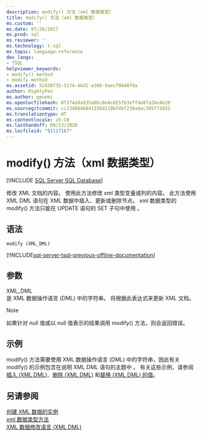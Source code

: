 ```yaml
---
description: modify() 方法（xml 数据类型）
title: modify() 方法（xml 数据类型）
ms.custom: ''
ms.date: 07/26/2017
ms.prod: sql
ms.reviewer: ''
ms.technology: t-sql
ms.topic: language-reference
dev_langs:
- TSQL
helpviewer_keywords:
- modify() method
- modify method
ms.assetid: 52430735-51f4-46d1-a308-9aecf8648fda
author: MightyPen
ms.author: genemi
ms.openlocfilehash: 8f374a9a935a0bc0e4c015fb3eff4e87a2be4e20
ms.sourcegitcommit: cc23d8646041336d119b74bf239a6ac305ff3d31
ms.translationtype: HT
ms.contentlocale: zh-CN
ms.lasthandoff: 09/23/2020
ms.locfileid: "91117167"
---
```

# <a name="modify-method-xml-data-type"></a>modify() 方法（xml 数据类型）
[!INCLUDE [SQL Server SQL Database](../../includes/applies-to-version/sql-asdb.md)]

  修改 XML 文档的内容。 使用此方法修改 xml 类型变量或列的内容。 此方法使用 XML DML 语句在 XML 数据中插入、更新或删除节点。 xml 数据类型的 modify() 方法只能在 UPDATE 语句的 SET 子句中使用 。  
  
## <a name="syntax"></a>语法  
  
```syntaxsql
modify (XML_DML)  
```  
  
[!INCLUDE[sql-server-tsql-previous-offline-documentation](../../includes/sql-server-tsql-previous-offline-documentation.md)]

## <a name="arguments"></a>参数
 XML_DML  
 是 XML 数据操作语言 (DML) 中的字符串。 将根据此表达式来更新 XML 文档。  
  
> [!NOTE]  
>  如果针对 null 值或以 null 值表示的结果调用 modify() 方法，则会返回错误。  
  
## <a name="examples"></a>示例  
 modify() 方法需要使用 XML 数据操作语言 (DML) 中的字符串，因此有关 modify() 的示例包含在说明 XML DML 语句的主题中 。 有关这些示例，请参阅[插入 (XML DML)](../../t-sql/xml/insert-xml-dml.md)、[删除 (XML DML)](../../t-sql/xml/delete-xml-dml.md) 和[替换 (XML DML) 的值](../../t-sql/xml/replace-value-of-xml-dml.md)。  
  
## <a name="see-also"></a>另请参阅  
 [创建 XML 数据的实例](../../relational-databases/xml/create-instances-of-xml-data.md)   
 [xml 数据类型方法](../../t-sql/xml/xml-data-type-methods.md)   
 [XML 数据修改语言 (XML DML)](../../t-sql/xml/xml-data-modification-language-xml-dml.md)  
  
  
